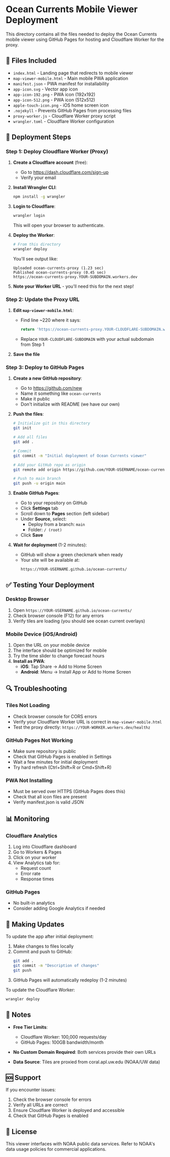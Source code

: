 # Ocean Currents Mobile Viewer Deployment

This directory contains all the files needed to deploy the Ocean Currents mobile viewer using GitHub Pages for hosting and Cloudflare Worker for the proxy.

## 📁 Files Included

- `index.html` - Landing page that redirects to mobile viewer
- `map-viewer-mobile.html` - Main mobile PWA application
- `manifest.json` - PWA manifest for installability
- `app-icon.svg` - Vector app icon
- `app-icon-192.png` - PWA icon (192x192)
- `app-icon-512.png` - PWA icon (512x512)
- `apple-touch-icon.png` - iOS home screen icon
- `.nojekyll` - Prevents GitHub Pages from processing files
- `proxy-worker.js` - Cloudflare Worker proxy script
- `wrangler.toml` - Cloudflare Worker configuration

## 🚀 Deployment Steps

### Step 1: Deploy Cloudflare Worker (Proxy)

1. **Create a Cloudflare account** (free):
   - Go to https://dash.cloudflare.com/sign-up
   - Verify your email

2. **Install Wrangler CLI**:
   ```bash
   npm install -g wrangler
   ```

3. **Login to Cloudflare**:
   ```bash
   wrangler login
   ```
   This will open your browser to authenticate.

4. **Deploy the Worker**:
   ```bash
   # From this directory
   wrangler deploy
   ```
   
   You'll see output like:
   ```
   Uploaded ocean-currents-proxy (1.23 sec)
   Published ocean-currents-proxy (0.45 sec)
   https://ocean-currents-proxy.YOUR-SUBDOMAIN.workers.dev
   ```

5. **Note your Worker URL** - you'll need this for the next step!

### Step 2: Update the Proxy URL

1. **Edit `map-viewer-mobile.html`**:
   - Find line ~220 where it says:
     ```javascript
     return 'https://ocean-currents-proxy.YOUR-CLOUDFLARE-SUBDOMAIN.workers.dev';
     ```
   - Replace `YOUR-CLOUDFLARE-SUBDOMAIN` with your actual subdomain from Step 1

2. **Save the file**

### Step 3: Deploy to GitHub Pages

1. **Create a new GitHub repository**:
   - Go to https://github.com/new
   - Name it something like `ocean-currents`
   - Make it public
   - Don't initialize with README (we have our own)

2. **Push the files**:
   ```bash
   # Initialize git in this directory
   git init
   
   # Add all files
   git add .
   
   # Commit
   git commit -m "Initial deployment of Ocean Currents viewer"
   
   # Add your GitHub repo as origin
   git remote add origin https://github.com/YOUR-USERNAME/ocean-currents.git
   
   # Push to main branch
   git push -u origin main
   ```

3. **Enable GitHub Pages**:
   - Go to your repository on GitHub
   - Click **Settings** tab
   - Scroll down to **Pages** section (left sidebar)
   - Under **Source**, select:
     - Deploy from a branch: `main`
     - Folder: `/ (root)`
   - Click **Save**

4. **Wait for deployment** (1-2 minutes):
   - GitHub will show a green checkmark when ready
   - Your site will be available at:
     ```
     https://YOUR-USERNAME.github.io/ocean-currents/
     ```

## ✅ Testing Your Deployment

### Desktop Browser
1. Open `https://YOUR-USERNAME.github.io/ocean-currents/`
2. Check browser console (F12) for any errors
3. Verify tiles are loading (you should see ocean current overlays)

### Mobile Device (iOS/Android)
1. Open the URL on your mobile device
2. The interface should be optimized for mobile
3. Try the time slider to change forecast hours
4. **Install as PWA**:
   - **iOS**: Tap Share → Add to Home Screen
   - **Android**: Menu → Install App or Add to Home Screen

## 🔍 Troubleshooting

### Tiles Not Loading
- Check browser console for CORS errors
- Verify your Cloudflare Worker URL is correct in `map-viewer-mobile.html`
- Test the proxy directly: `https://YOUR-WORKER.workers.dev/healthz`

### GitHub Pages Not Working
- Make sure repository is public
- Check that GitHub Pages is enabled in Settings
- Wait a few minutes for initial deployment
- Try hard refresh (Ctrl+Shift+R or Cmd+Shift+R)

### PWA Not Installing
- Must be served over HTTPS (GitHub Pages does this)
- Check that all icon files are present
- Verify manifest.json is valid JSON

## 📊 Monitoring

### Cloudflare Analytics
1. Log into Cloudflare dashboard
2. Go to Workers & Pages
3. Click on your worker
4. View Analytics tab for:
   - Request count
   - Error rate
   - Response times

### GitHub Pages
- No built-in analytics
- Consider adding Google Analytics if needed

## 🔧 Making Updates

To update the app after initial deployment:

1. Make changes to files locally
2. Commit and push to GitHub:
   ```bash
   git add .
   git commit -m "Description of changes"
   git push
   ```
3. GitHub Pages will automatically redeploy (1-2 minutes)

To update the Cloudflare Worker:
```bash
wrangler deploy
```

## 📝 Notes

- **Free Tier Limits**:
  - Cloudflare Worker: 100,000 requests/day
  - GitHub Pages: 100GB bandwidth/month
  
- **No Custom Domain Required**: Both services provide their own URLs

- **Data Source**: Tiles are proxied from coral.apl.uw.edu (NOAA/UW data)

## 🆘 Support

If you encounter issues:
1. Check the browser console for errors
2. Verify all URLs are correct
3. Ensure Cloudflare Worker is deployed and accessible
4. Check that GitHub Pages is enabled

## 📜 License

This viewer interfaces with NOAA public data services. Refer to NOAA's data usage policies for commercial applications.

